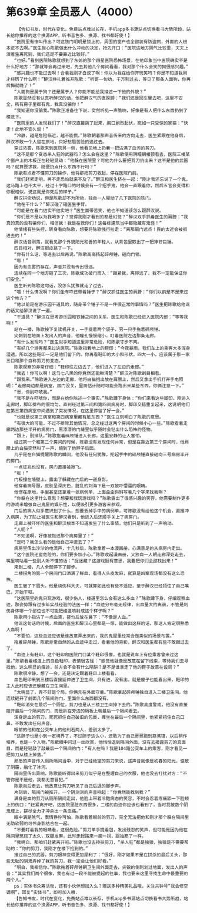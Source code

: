 # 第639章 全员恶人（4000）
        【告知书友，时代在变化，免费站点难以长存，手机app多书源站点切换看书大势所趋，站长给你推荐的这个换源APP，听书音色多、换源、找书都好使！】
       “医院里有惨叫传出？可这铁门明明是锁上的，周围的窗户也全部装有防盗网，外面的人根本进不去啊。”医生担心陈歌做出什么冲动的决定，抢先开口：“医院这地方阴气比较重，天天上演着生离死别，我们还是不要靠近比较好。”
       “也好。”看到医院陈歌就想到了东郊的那个四星医院恐怖场景，在他印象当中医院确实不是什么好地方：“那就等会再过来吧，先去其他几个房间看看，我对那个什么会笑的狗很感兴趣。”
       “感兴趣也不能过去啊！合着我刚才白说了啊！你以为我在给你开玩笑吗？你是不知道我刚才经历了什么啊！”醉汉挣扎着推开陈歌：“听哥一句劝，千万别过去，等见了那条人面狗，你再后悔就晚了！”
       “人面狗是属于狗？还是属于人？你能不能给我描述一下他的外貌？”
       陈歌显然没有认真听醉汉的话，他把醉汉气的直跺脚：“我们还是回车里去吧，这里不安全，所有房子里都有鬼，我真没骗你！”
       “我知道你没骗我。”陈歌正准备往下说，突然听见一声脆响，好像是有人把什么东西扔到了楼底下。
       “医院里的人发现我们了！”醉汉直接跳了起来，胸口剧烈起伏，宛如一只受惊的家猫：“快走！此地不宜久留！”
       “冷静，越是危险临近，越不能慌。”陈歌朝着那声音传来的方向走去，医生紧跟在他身后，醉汉不敢一个人留在原地，只好愁眉苦脸的追过去。
       穿过浓雾，陈歌来到医院另一侧，他看见地上扔着一把沾满了血污的剪刀。
       “这不是那个变态杀人狂的武器吗？怎么会在这里？”陈歌使用阴瞳朝楼顶看去，医院三楼某个窗户上的木板正在轻轻晃动：“他躲在医院里？可他为什么要把剪刀扔出来？这不是他的武器吗？就算要求救，随便扔点什么东西不行吗？”
       陈歌有点看不懂剪刀的操作，他将那把剪刀收起，停在医院门前。
       “我们赶紧走吧，再不走恐怕就来不及了。”醉汉和医生挤在一起：“刚才我还忘说了一个鬼，这马路上也不太平，经过十字路口的时候会有一个招手鬼，他会一直跟着你，然后五官会变得和你很相似，说这就是你死后的样子。”
       醉汉拼命劝说，但是陈歌却不为所动，独自一人晃动了几下医院的铁门。
       “他在干什么？”醉汉碰了碰医生手臂。
       “可能是在看门结实不结实吧？”医生面带苦笑，他也不知道该怎么跟醉汉说。
       “你们是不是以为我喝多了？觉得我刚才看到的都是幻觉？”醉汉双手抓着医生的肩膀：“我真的真的没有骗你们，相信我！我是在救你们！这每栋建筑当中都隐藏有鬼怪！”
       他情绪有些失控，转身看向陈歌，想要将陈歌强行拉走：“离那扇门远点！靠的太近会被抓进去的！”
       醉汉话音刚落，就看见那个外貌阳光和善的年轻人，从背包里取出了一把狰狞巨锤。
       四目相对，醉汉眼皮跳了一下。
       “你有什么话，等进去以后再说。”陈歌高高扬起碎颅锤，砸向门锁。
       “嘭！”
       因为有血雾的存在，声音并没有传出很远。
       连续在同一个地方砸了三次，陈歌成功破门而入：“跟紧我，离得远了，我不一定能保证你们安全。”
       医生听到陈歌这句话，没怎么犹豫就走了过去。
       “喂！什么情况啊？你们坐车咋还带着锤子？”醉汉抓住医生的肩膀：“你们以前是不是来过这个地方？”
       “他以前是在游乐园干道具的，随身带个锤子不是一件很正常的事情吗？”医生把陈歌给他说的话又给醉汉说了一遍。
       “干道具？”醉汉在思考游乐园和铁锤之间的关系，医生和陈歌已经进入医院内部：“等等我啊！”
       站在一楼，陈歌按下复读机开关，一手提着两个袋子，另一只手拖着碎颅锤。
       尖刺划在地面上发出人的声音，他瞳孔慢慢缩小，盯着医院左边那条走廊。
       “有什么发现吗？”医生似乎知道这里非常危险，和陈歌寸步不离。
       “有好几个游客都来过这医院。”陈歌指着地上的鞋印：“今夜暴雨，我们车上的乘客大多浑身湿透，所以这些鞋印一定是他们留下的。你再看鞋印的大小和形状，四大一小，应该属于那一家三口和那个自称剪刀的变态。”
       陈歌观察的非常仔细：“鞋印往左边去了，他们进入了左边的走廊。”
       “我去！你可以啊！这乌七八黑的你竟然还能瞅清楚？”醉汉对陈歌刮目相看。
       “跟我来。”陈歌进入左边的走廊，他将白猫抱出放在肩膀上，然后又拿出手机打开手电照明：“走廊两边都是病室，房门没关，里面估计随时可能会跑出来某些东西，你俩注意一下。”
       “哥，你别吓唬我。”
       “我不是在吓唬你，而是在给你陈述一个事实。”陈歌蹲下身体：“你们来看这些脚印，刚进入走廊时，脚印排布的很均匀，直到经过第三间和第四间病房时，脚印交错重复起来，这说明他们在第三第四病室中间遇到了突发情况，在这里停留了好一会。”
       “也就是说第三病室和第四病室里藏有脏东西？”医生立刻明白了陈歌的意思。
       “有很大的可能，不过不排除其他情况，总之经过这两个房间的时候小心一些。”陈歌看着走廊两边那些半开的病房门，黑漆漆的门缝里似乎随时会钻出什么恐怖的怪物。
       “跟上，别掉队。”陈歌拖着碎颅锤进入长廊，这里安静的让人害怕。
       经过第一个和第二个房间的时候，陈歌没有发现任何异常，但是在靠近第三个房间时，他肩膀上的白猫突然叫了一声，缩到了他脖子后面。
       几乎是在白猫提醒陈歌的瞬间，他没有任何犹豫，抡起手中的碎颅锤直接砸向三号病房半开的房门。
       一点征兆也没有，房门直接被掀飞。
       “嘭！”
       门板撞在墙壁上，露出了躲藏在门后的一道身影。
       他穿着病号服，皮肤呈深灰色，脏乱的刘海下是一双被吓懵逼的眼睛。
       他愣在原地，手里甚至还拿着一张病例单，上面歪歪斜斜写着几个字来找我啊？
       “你躲在这里什么意思？想要和我玩游戏吗？”陈歌露出了很感兴趣的笑容，他需要制作更多的游戏来增强自己鬼屋的娱乐性，以便吸引更多游客来参观。
       门后的病人似乎意识到了什么，想要丢掉手中的病例单，可陈歌没有给他这个机会，直接冲入病房，为了防止被医生和醉汉看到，他进入后还顺手关上了病房门。
       走廊上被吓坏的医生和醉汉根本不知道发生了什么事情，他们只是听到了一声响动。
       “人呢？”
       “不知道啊，好像被拖进那个病房里了！”
       “是吗？我怎么看的是他自己冲进去了？”
       病房里传出沙沙的电流声，十几秒后，陈歌拿着一本漫画册，心满意足的从病房内走出。
       “这个医院还蛮危险的，你们要多加小心。”陈歌收起漫画册，又独自一人朝走廊深处走去，嘴里嘀咕着一些别人听不懂的话：“捉迷藏？这游戏挺有意思，我要把你们全部找出来！”
       来到二楼，几人全部停下了脚步。
       二楼拐角的第一个房间门口洒满了鲜血，看得人头皮发麻，就算是凶案现场都没有这么恐怖。
       医生皱了下眉头，他是烧伤科大夫，可就算如此也有些不适应，至于醉汉已经捂住了自己嘴巴，开始干呕。
       “这医院里的鬼只玩游戏，很少伤人，楼道里怎么会有这么多血？”陈歌蹲下身，仔细观察血迹，那姿势跟有过多年实战经验的法医一样：“血迹分布毫无规律，出血量大的离谱，不管是刺伤身体哪一个部位也不可能把楼道喷射成这个样子啊？”
       陈歌用小指沾了一点血液，搓匀后放在鼻下：“不像是人血。”
       他说这句话的时候，后面的医生和醉汉心里都是一惊，能做出这样的话，那这人肯定很熟悉人血啊！
       “不要怕，这些血迹应该是谁故意弄出来的，我的鬼屋里经常会做类似的场景布置。”
       拖着碎颅锤，陈歌非常自然的从血迹中走过，看着他的背影，醉汉和医生都有些不敢跟过去了。
       “血迹上有鞋印，这个鞋印和医院门口某个鞋印很像，也就是说车上有位乘客曾来过这里。”陈歌看着楼道上的血色鞋印，表情很古怪：“感觉他就像是故意在留下线索，等待我们去寻找他，这么明显的痕迹，前方会不会有什么陷阱？是不是谁拿走了他的鞋子故意在设局？”
       陈歌很冷静，想了一会，还是决定跟着鞋印上楼看看。
       血色鞋印来到三楼后直接延伸进了卫生间，只有进，没有出，就是傻子也能看出来，鞋印的主人此时应该还躲藏在卫生间里。
       “太明显了，弄不好是个局，你俩先在外面守着。”陈歌拿起碎颅锤独自进入三楼卫生间，他连续砸开了前面几个隔间的门，里面什么东西都没有。
       “鞋印消失在最后一个厕位，剪刀也是从三楼卫生间掉下去的。”陈歌高度警戒，他没有直接砸开最后一个隔间的门，而是趴在旁边的隔板上朝最后一个隔间看去。
       浑身是血的剪刀，死死抓住自己破旧的包裹，瘫坐在最后一个隔间里，他紧紧捂住自己口鼻，不敢发出任何声音。
       眼前的他和在公交车上的他判若两人，差别太多了。
       “这胆子也是小到一定境界了，不过胆子这么小，还敢为了自己哥哥跑到荔湾镇，以后稍作培养，也是一个人物。”陈歌眼中闪过一丝欣赏，他悄悄退到隔间外面，没有去揭露剪刀的真面目，而是轻轻敲了敲最后一个隔间的门：“有人在吗？我是104路公交车上的乘客，刚才看见一把剪刀从楼上掉落。”
       熟悉的声音传入厕所隔间当中，对于已经绝望的剪刀来说，这声音就像是初春的阳光，驱散了阴霾，融化了冰河。
       隔间里传出异响，陈歌能听得出来剪刀似乎是在整理自己的衣服，他也没去打扰对方：“不管你是不是他，我都无意冒犯。”
       陈歌向后走去，他故意让剪刀听见了自己后退的脚步声。
       片刻后，隔间门被推开，一个阴测测的声音响起：“你竟然能找到我？”
       满身是血的剪刀从厕所隔间走出，他脸上带着冷酷病态的笑容，不时会忍着疼痛舔一下脸颊上的伤口：“赶紧离开吧，这医院里脏东西很多，二楼的血迹你应该也看到了，当时我被数个阴鬼缠上，拼尽全力才冲杀出一条血路。”
       眼中满是煞气，表情狰狞可怕，陈歌看着眼前的剪刀，完全无法把他和刚才那个躲在隔间里无助软弱的可怜身影结合在一起。
       “不要盯着我的眼睛看，这很危险。”剪刀单手提着包，发出残忍的笑声，但可能是因为他在隔间里憋屈了太久，双腿发麻，此时走起路来一瘸一拐，跟抽筋了一样。
       “我明白，那咱们赶紧离开吧。”陈歌也没去搀扶剪刀，“杀人狂”都是独狼，独狼是不需要帮助的：“你的剪刀，我刚才在楼下捡到的。”
       接过自己的武器，剪刀眼神变得更加犀利了：“很好，刚才如果不是在拼杀的最后关头，那些无耻的阴鬼弄掉了我的剪刀，我一定会让他们好看。”
       “明白，我相信你。”陈歌拖着碎颅锤朝卫生间外面走去，尖锐的倒刺划过地面，发出人的声音：“其实我们两个很像，我也有过一段不能被提起的往事，我也要来这里寻找生命中最重要的两个人。”
       ps：实体书众筹活动，还有小伙伴想加入么？赠送多种精美礼品哦，关注共钟号“我会修空调啊”，回复“实体书”，即可加入哦.
       【告知书友，时代在变化，免费站点难以长存，手机app多书源站点切换看书大势所趋，站长给你推荐的这个换源APP，听书音色多、换源、找书都好使！】